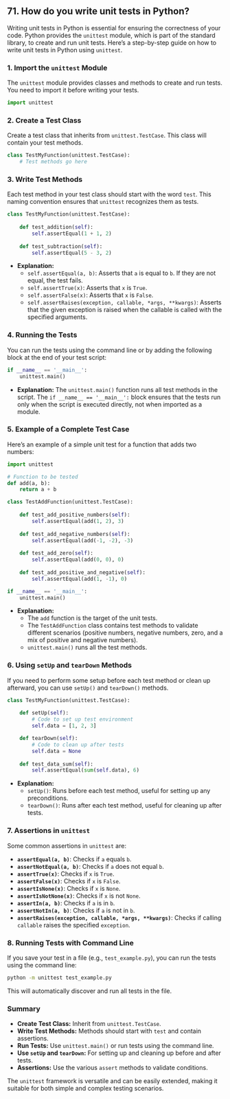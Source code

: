## 71. How do you write unit tests in Python?


Writing unit tests in Python is essential for ensuring the correctness of your code. Python provides the `unittest` module, which is part of the standard library, to create and run unit tests. Here’s a step-by-step guide on how to write unit tests in Python using `unittest`.

### 1. **Import the `unittest` Module**

The `unittest` module provides classes and methods to create and run tests. You need to import it before writing your tests.

```python
import unittest
```

### 2. **Create a Test Class**

Create a test class that inherits from `unittest.TestCase`. This class will contain your test methods.

```python
class TestMyFunction(unittest.TestCase):
    # Test methods go here
```

### 3. **Write Test Methods**

Each test method in your test class should start with the word `test`. This naming convention ensures that `unittest` recognizes them as tests.

```python
class TestMyFunction(unittest.TestCase):
    
    def test_addition(self):
        self.assertEqual(1 + 1, 2)
    
    def test_subtraction(self):
        self.assertEqual(5 - 3, 2)
```

- **Explanation:**
  - `self.assertEqual(a, b)`: Asserts that `a` is equal to `b`. If they are not equal, the test fails.
  - `self.assertTrue(x)`: Asserts that `x` is `True`.
  - `self.assertFalse(x)`: Asserts that `x` is `False`.
  - `self.assertRaises(exception, callable, *args, **kwargs)`: Asserts that the given exception is raised when the callable is called with the specified arguments.

### 4. **Running the Tests**

You can run the tests using the command line or by adding the following block at the end of your test script:

```python
if __name__ == '__main__':
    unittest.main()
```

- **Explanation:** The `unittest.main()` function runs all test methods in the script. The `if __name__ == '__main__':` block ensures that the tests run only when the script is executed directly, not when imported as a module.

### 5. **Example of a Complete Test Case**

Here’s an example of a simple unit test for a function that adds two numbers:

```python
import unittest

# Function to be tested
def add(a, b):
    return a + b

class TestAddFunction(unittest.TestCase):
    
    def test_add_positive_numbers(self):
        self.assertEqual(add(1, 2), 3)
    
    def test_add_negative_numbers(self):
        self.assertEqual(add(-1, -2), -3)
    
    def test_add_zero(self):
        self.assertEqual(add(0, 0), 0)
    
    def test_add_positive_and_negative(self):
        self.assertEqual(add(1, -1), 0)

if __name__ == '__main__':
    unittest.main()
```

- **Explanation:**
  - The `add` function is the target of the unit tests.
  - The `TestAddFunction` class contains test methods to validate different scenarios (positive numbers, negative numbers, zero, and a mix of positive and negative numbers).
  - `unittest.main()` runs all the test methods.

### 6. **Using `setUp` and `tearDown` Methods**

If you need to perform some setup before each test method or clean up afterward, you can use `setUp()` and `tearDown()` methods.

```python
class TestMyFunction(unittest.TestCase):
    
    def setUp(self):
        # Code to set up test environment
        self.data = [1, 2, 3]

    def tearDown(self):
        # Code to clean up after tests
        self.data = None
    
    def test_data_sum(self):
        self.assertEqual(sum(self.data), 6)
```

- **Explanation:**
  - `setUp()`: Runs before each test method, useful for setting up any preconditions.
  - `tearDown()`: Runs after each test method, useful for cleaning up after tests.

### 7. **Assertions in `unittest`**

Some common assertions in `unittest` are:
- **`assertEqual(a, b)`**: Checks if `a` equals `b`.
- **`assertNotEqual(a, b)`**: Checks if `a` does not equal `b`.
- **`assertTrue(x)`**: Checks if `x` is `True`.
- **`assertFalse(x)`**: Checks if `x` is `False`.
- **`assertIsNone(x)`**: Checks if `x` is `None`.
- **`assertIsNotNone(x)`**: Checks if `x` is not `None`.
- **`assertIn(a, b)`**: Checks if `a` is in `b`.
- **`assertNotIn(a, b)`**: Checks if `a` is not in `b`.
- **`assertRaises(exception, callable, *args, **kwargs)`**: Checks if calling `callable` raises the specified `exception`.

### 8. **Running Tests with Command Line**

If you save your test in a file (e.g., `test_example.py`), you can run the tests using the command line:

```bash
python -m unittest test_example.py
```

This will automatically discover and run all tests in the file.

### Summary

- **Create Test Class:** Inherit from `unittest.TestCase`.
- **Write Test Methods:** Methods should start with `test` and contain assertions.
- **Run Tests:** Use `unittest.main()` or run tests using the command line.
- **Use `setUp` and `tearDown`:** For setting up and cleaning up before and after tests.
- **Assertions:** Use the various `assert` methods to validate conditions.

The `unittest` framework is versatile and can be easily extended, making it suitable for both simple and complex testing scenarios.